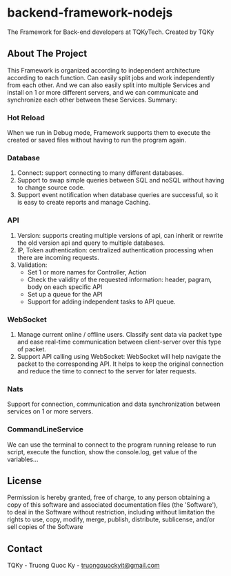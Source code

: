 # backend-framework-nodejs
The Framework for Back-end developers at TQKyTech. Created by TQKy


## About The Project
This Framework is organized according to independent architecture according to each function. Can easily split jobs and work independently from each other. And we can also easily split into multiple Services and install on 1 or more different servers, and we can communicate and synchronize each other between these Services. Summary:

###  Hot Reload
When we run in Debug mode, Framework supports them to execute the created or saved files without having to run the program again.

###  Database
1. Connect: support connecting to many different databases.
2. Support to swap simple queries between SQL and noSQL without having to change source code.
3. Support event notification when database queries are successful, so it is easy to create reports and manage Caching.

###  API
1. Version: supports creating multiple versions of api, can inherit or rewrite the old version api and query to multiple databases.
2. IP, Token authentication: centralized authentication processing when there are incoming requests.
3. Validation: 
    * Set 1 or more names for Controller, Action
    * Check the validity of the requested information: header, pagram, body on each specific API
    * Set up a queue for the API
    * Support for adding independent tasks to API queue.

###  WebSocket
1. Manage current online / offline users. Classify sent data via packet type and ease real-time communication between client-server over this type of packet.
2. Support API calling using WebSocket: WebSocket will help navigate the packet to the corresponding API. It helps to keep the original connection and reduce the time to connect to the server for later requests.

###  Nats
Support for connection, communication and data synchronization between services on 1 or more servers.

###  CommandLineService
We can use the terminal to connect to the program running release to run script, execute the function, show the console.log, get value of the variables...


## License
Permission is hereby granted, free of charge, to any person obtaining a copy of this software and associated documentation files (the 'Software'), to deal in the Software without restriction, including without limitation the rights to use, copy, modify, merge, publish, distribute, sublicense, and/or sell copies of the Software


## Contact
TQKy - Truong Quoc Ky - truongquockyit@gmail.com

